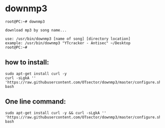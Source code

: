 # downmp3
	root@PC:~# downmp3

	download mp3 by song name...

	use: /usr/bin/downmp3 [name of song] [directory location]
	example: /usr/bin/downmp3 "YTcracker - Antisec" ~/Desktop
	root@PC:~#
## how to install:
	sudo apt-get install curl -y
	curl -sLgkA '' 'https://raw.githubusercontent.com/OTsector/downmp3/master/configure.sh'|sudo bash
## One line command:
	sudo apt-get install curl -y && curl -sLgkA '' 'https://raw.githubusercontent.com/OTsector/downmp3/master/configure.sh'|sudo bash
